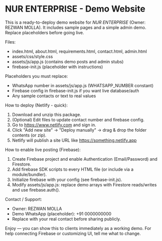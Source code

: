 
NUR ENTERPRISE - Demo Website
=============================

This is a ready-to-deploy demo website for *NUR ENTERPRISE* (Owner: REZWAN MOLLA).
It includes sample pages and a simple admin demo. Replace placeholders before going live.

Files:
- index.html, about.html, requirements.html, contact.html, admin.html
- assets/css/style.css
- assets/js/app.js (contains demo posts and admin stubs)
- firebase-init.js (placeholder with instructions)

Placeholders you must replace:
- WhatsApp number in assets/js/app.js (WHATSAPP_NUMBER constant)
- Firebase config in firebase-init.js if you want live database/auth
- Any sample contacts or text to real values

How to deploy (Netlify - quick):
1. Download and unzip this package.
2. (Optional) Edit files to update contact number and firebase config.
3. Go to https://www.netlify.com and sign in.
4. Click "Add new site" → "Deploy manually" → drag & drop the folder contents (or zip).
5. Netlify will publish a site URL like https://something.netlify.app

How to enable live posting (Firebase):
1. Create Firebase project and enable Authentication (Email/Password) and Firestore.
2. Add firebase SDK scripts to every HTML file (or include via a module/bundler).
3. Initialize firebase with your config (see firebase-init.js).
4. Modify assets/js/app.js: replace demo arrays with Firestore reads/writes and use firebase.auth().

Contact / Support:
- Owner: REZWAN MOLLA
- Demo WhatsApp (placeholder): +91 0000000000
- Replace with your real contact before sharing publicly.

Enjoy — you can show this to clients immediately as a working demo. For help connecting Firebase or customizing UI, tell me what to change.
